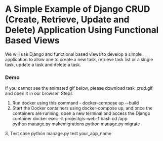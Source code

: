 # A Simple Example of Django CRUD (Create, Retrieve, Update and Delete) Application Using Functional Based Views

We will use Django and functional based views to develop a simple application to allow one to create a new task, retrieve task list or a single task, update a task and delete a task.

### Demo

If you cannot see the animated gif below, please download task_crud.gif and open it in our browser.
Steps

1. Run docker using this command - docker-compose up --build
2. Start the Docker containers using docker-compose up, and once the containers are running, open a new terminal and access the Django container
   docker exec -it projectgis-web-1 bash
   cd /app  
    python manage.py makemigrations
   python manage.py migrate

3, Test case
python manage.py test your_app_name
